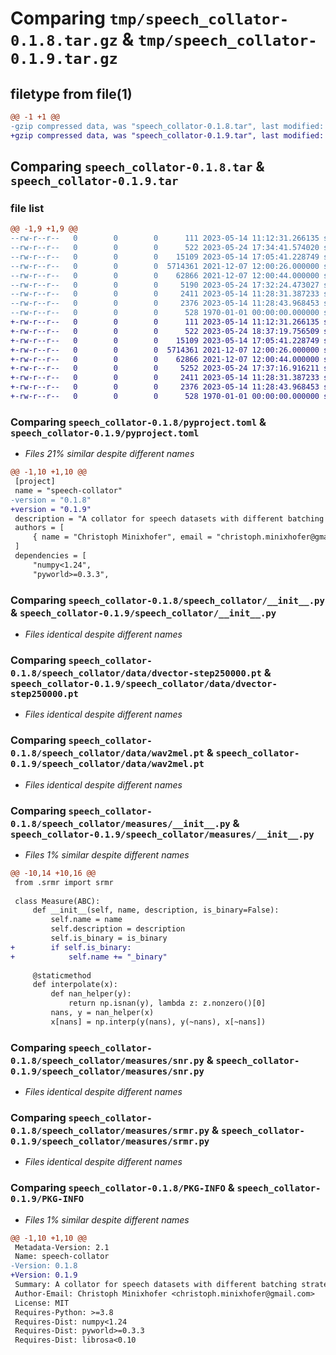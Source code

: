 # Comparing `tmp/speech_collator-0.1.8.tar.gz` & `tmp/speech_collator-0.1.9.tar.gz`

## filetype from file(1)

```diff
@@ -1 +1 @@
-gzip compressed data, was "speech_collator-0.1.8.tar", last modified: Wed May 24 17:34:41 2023, max compression
+gzip compressed data, was "speech_collator-0.1.9.tar", last modified: Wed May 24 18:37:19 2023, max compression
```

## Comparing `speech_collator-0.1.8.tar` & `speech_collator-0.1.9.tar`

### file list

```diff
@@ -1,9 +1,9 @@
--rw-r--r--   0        0        0      111 2023-05-14 11:12:31.266135 speech_collator-0.1.8/README.md
--rw-r--r--   0        0        0      522 2023-05-24 17:34:41.574020 speech_collator-0.1.8/pyproject.toml
--rw-r--r--   0        0        0    15109 2023-05-14 17:05:41.228749 speech_collator-0.1.8/speech_collator/__init__.py
--rw-r--r--   0        0        0  5714361 2021-12-07 12:00:26.000000 speech_collator-0.1.8/speech_collator/data/dvector-step250000.pt
--rw-r--r--   0        0        0    62866 2021-12-07 12:00:44.000000 speech_collator-0.1.8/speech_collator/data/wav2mel.pt
--rw-r--r--   0        0        0     5190 2023-05-24 17:32:24.473027 speech_collator-0.1.8/speech_collator/measures/__init__.py
--rw-r--r--   0        0        0     2411 2023-05-14 11:28:31.387233 speech_collator-0.1.8/speech_collator/measures/snr.py
--rw-r--r--   0        0        0     2376 2023-05-14 11:28:43.968453 speech_collator-0.1.8/speech_collator/measures/srmr.py
--rw-r--r--   0        0        0      528 1970-01-01 00:00:00.000000 speech_collator-0.1.8/PKG-INFO
+-rw-r--r--   0        0        0      111 2023-05-14 11:12:31.266135 speech_collator-0.1.9/README.md
+-rw-r--r--   0        0        0      522 2023-05-24 18:37:19.756509 speech_collator-0.1.9/pyproject.toml
+-rw-r--r--   0        0        0    15109 2023-05-14 17:05:41.228749 speech_collator-0.1.9/speech_collator/__init__.py
+-rw-r--r--   0        0        0  5714361 2021-12-07 12:00:26.000000 speech_collator-0.1.9/speech_collator/data/dvector-step250000.pt
+-rw-r--r--   0        0        0    62866 2021-12-07 12:00:44.000000 speech_collator-0.1.9/speech_collator/data/wav2mel.pt
+-rw-r--r--   0        0        0     5252 2023-05-24 17:37:16.916211 speech_collator-0.1.9/speech_collator/measures/__init__.py
+-rw-r--r--   0        0        0     2411 2023-05-14 11:28:31.387233 speech_collator-0.1.9/speech_collator/measures/snr.py
+-rw-r--r--   0        0        0     2376 2023-05-14 11:28:43.968453 speech_collator-0.1.9/speech_collator/measures/srmr.py
+-rw-r--r--   0        0        0      528 1970-01-01 00:00:00.000000 speech_collator-0.1.9/PKG-INFO
```

### Comparing `speech_collator-0.1.8/pyproject.toml` & `speech_collator-0.1.9/pyproject.toml`

 * *Files 21% similar despite different names*

```diff
@@ -1,10 +1,10 @@
 [project]
 name = "speech-collator"
-version = "0.1.8"
+version = "0.1.9"
 description = "A collator for speech datasets with different batching strategies and attribute extraction."
 authors = [
     { name = "Christoph Minixhofer", email = "christoph.minixhofer@gmail.com" },
 ]
 dependencies = [
     "numpy<1.24",
     "pyworld>=0.3.3",
```

### Comparing `speech_collator-0.1.8/speech_collator/__init__.py` & `speech_collator-0.1.9/speech_collator/__init__.py`

 * *Files identical despite different names*

### Comparing `speech_collator-0.1.8/speech_collator/data/dvector-step250000.pt` & `speech_collator-0.1.9/speech_collator/data/dvector-step250000.pt`

 * *Files identical despite different names*

### Comparing `speech_collator-0.1.8/speech_collator/data/wav2mel.pt` & `speech_collator-0.1.9/speech_collator/data/wav2mel.pt`

 * *Files identical despite different names*

### Comparing `speech_collator-0.1.8/speech_collator/measures/__init__.py` & `speech_collator-0.1.9/speech_collator/measures/__init__.py`

 * *Files 1% similar despite different names*

```diff
@@ -10,14 +10,16 @@
 from .srmr import srmr
 
 class Measure(ABC):
     def __init__(self, name, description, is_binary=False):
         self.name = name
         self.description = description
         self.is_binary = is_binary
+        if self.is_binary:
+            self.name += "_binary"
 
     @staticmethod
     def interpolate(x):
         def nan_helper(y):
             return np.isnan(y), lambda z: z.nonzero()[0]
         nans, y = nan_helper(x)
         x[nans] = np.interp(y(nans), y(~nans), x[~nans])
```

### Comparing `speech_collator-0.1.8/speech_collator/measures/snr.py` & `speech_collator-0.1.9/speech_collator/measures/snr.py`

 * *Files identical despite different names*

### Comparing `speech_collator-0.1.8/speech_collator/measures/srmr.py` & `speech_collator-0.1.9/speech_collator/measures/srmr.py`

 * *Files identical despite different names*

### Comparing `speech_collator-0.1.8/PKG-INFO` & `speech_collator-0.1.9/PKG-INFO`

 * *Files 1% similar despite different names*

```diff
@@ -1,10 +1,10 @@
 Metadata-Version: 2.1
 Name: speech-collator
-Version: 0.1.8
+Version: 0.1.9
 Summary: A collator for speech datasets with different batching strategies and attribute extraction.
 Author-Email: Christoph Minixhofer <christoph.minixhofer@gmail.com>
 License: MIT
 Requires-Python: >=3.8
 Requires-Dist: numpy<1.24
 Requires-Dist: pyworld>=0.3.3
 Requires-Dist: librosa<0.10
```

